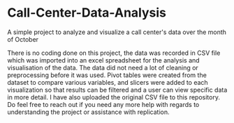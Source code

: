 # Call-Center-Data-Analysis
A simple project to analyze and visualize a call center's data over the month of October

There is no coding done on this project, the data was recorded in CSV file which was imported into an excel spreadsheet for the analysis and visualisation of the data. The data did not need a lot of cleaning or preprocessing before it was used. Pivot tables were created from the dataset to compare various variables, and slicers were added to each visualization so that results can be filtered and a user can view specific data in more detail.
I have also uploaded the original CSV file to this repository.
Do feel free to reach out if you need any more help with regards to understanding the project or assistance with replication.
